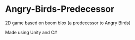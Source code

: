 # Angry-Birds-Predecessor
2D game based on boom blox (a predecessor to Angry Birds)

Made using Unity and C#
